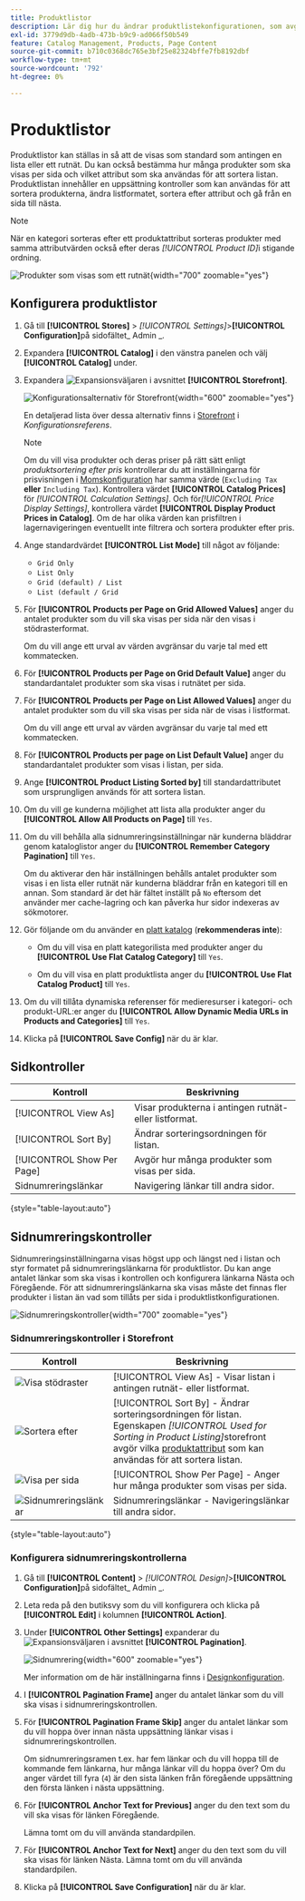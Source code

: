 ```yaml
---
title: Produktlistor
description: Lär dig hur du ändrar produktlistekonfigurationen, som avgör hur många produkter som visas per sida och vilket attribut som används för att sortera listan.
exl-id: 3779d9db-4adb-473b-b9c9-ad066f50b549
feature: Catalog Management, Products, Page Content
source-git-commit: b710c0368dc765e3bf25e82324bffe7fb8192dbf
workflow-type: tm+mt
source-wordcount: '792'
ht-degree: 0%

---
```


# Produktlistor

Produktlistor kan ställas in så att de visas som standard som antingen en lista eller ett rutnät. Du kan också bestämma hur många produkter som ska visas per sida och vilket attribut som ska användas för att sortera listan. Produktlistan innehåller en uppsättning kontroller som kan användas för att sortera produkterna, ändra listformatet, sortera efter attribut och gå från en sida till nästa.

>[!NOTE]
>
>När en kategori sorteras efter ett produktattribut sorteras produkter med samma attributvärden också efter deras _[!UICONTROL Product ID]_&#x200B;i stigande ordning.

![Produkter som visas som ett rutnät](./assets/storefront-catalog-page.png){width="700" zoomable="yes"}

## Konfigurera produktlistor

1. Gå till **[!UICONTROL Stores]** > _[!UICONTROL Settings]_>**[!UICONTROL Configuration]**&#x200B;på sidofältet_ Admin _.

1. Expandera **[!UICONTROL Catalog]** i den vänstra panelen och välj **[!UICONTROL Catalog]** under.

1. Expandera ![Expansionsväljaren](../assets/icon-display-expand.png) i avsnittet **[!UICONTROL Storefront]**.

   ![Konfigurationsalternativ för Storefront](../configuration-reference/catalog/assets/catalog-storefront.png){width="600" zoomable="yes"}

   En detaljerad lista över dessa alternativ finns i [Storefront](../configuration-reference/catalog/catalog.md#storefront) i _Konfigurationsreferens_.

   >[!NOTE]
   >
   >Om du vill visa produkter och deras priser på rätt sätt enligt _produktsortering efter pris_ kontrollerar du att inställningarna för prisvisningen i [Momskonfiguration](../configuration-reference/sales/tax.md) har samma värde (`Excluding Tax` **eller** `Including Tax`). Kontrollera värdet **[!UICONTROL Catalog Prices]** för _[!UICONTROL Calculation Settings]_. Och för&#x200B;_[!UICONTROL Price Display Settings]_, kontrollera värdet **[!UICONTROL Display Product Prices in Catalog]**. Om de har olika värden kan prisfiltren i lagernavigeringen eventuellt inte filtrera och sortera produkter efter pris.

1. Ange standardvärdet **[!UICONTROL List Mode]** till något av följande:

   - `Grid Only`
   - `List Only`
   - `Grid (default) / List`
   - `List (default / Grid`

1. För **[!UICONTROL Products per Page on Grid Allowed Values]** anger du antalet produkter som du vill ska visas per sida när den visas i stödrasterformat.

   Om du vill ange ett urval av värden avgränsar du varje tal med ett kommatecken.

1. För **[!UICONTROL Products per Page on Grid Default Value]** anger du standardantalet produkter som ska visas i rutnätet per sida.

1. För **[!UICONTROL Products per Page on List Allowed Values]** anger du antalet produkter som du vill ska visas per sida när de visas i listformat.

   Om du vill ange ett urval av värden avgränsar du varje tal med ett kommatecken.

1. För **[!UICONTROL Products per page on List Default Value]** anger du standardantalet produkter som visas i listan, per sida.

1. Ange **[!UICONTROL Product Listing Sorted by]** till standardattributet som ursprungligen används för att sortera listan.

1. Om du vill ge kunderna möjlighet att lista alla produkter anger du **[!UICONTROL Allow All Products on Page]** till `Yes`.

1. Om du vill behålla alla sidnumreringsinställningar när kunderna bläddrar genom kataloglistor anger du **[!UICONTROL Remember Category Pagination]** till `Yes`.

   Om du aktiverar den här inställningen behålls antalet produkter som visas i en lista eller rutnät när kunderna bläddrar från en kategori till en annan. Som standard är det här fältet inställt på `No` eftersom det använder mer cache-lagring och kan påverka hur sidor indexeras av sökmotorer.

1. Gör följande om du använder en [platt katalog](catalog-flat.md) (**rekommenderas inte**):

   - Om du vill visa en platt kategorilista med produkter anger du **[!UICONTROL Use Flat Catalog Category]** till `Yes`.

   - Om du vill visa en platt produktlista anger du **[!UICONTROL Use Flat Catalog Product]** till `Yes`.

1. Om du vill tillåta dynamiska referenser för medieresurser i kategori- och produkt-URL:er anger du **[!UICONTROL Allow Dynamic Media URLs in Products and Categories]** till `Yes`.

1. Klicka på **[!UICONTROL Save Config]** när du är klar.

## Sidkontroller

| Kontroll | Beskrivning |
|--- |--- |
| [!UICONTROL View As] | Visar produkterna i antingen rutnät- eller listformat. |
| [!UICONTROL Sort By] | Ändrar sorteringsordningen för listan. |
| [!UICONTROL Show Per Page] | Avgör hur många produkter som visas per sida. |
| Sidnumreringslänkar | Navigering länkar till andra sidor. |

{style="table-layout:auto"}

## Sidnumreringskontroller

Sidnumreringsinställningarna visas högst upp och längst ned i listan och styr formatet på sidnumreringslänkarna för produktlistor. Du kan ange antalet länkar som ska visas i kontrollen och konfigurera länkarna Nästa och Föregående. För att sidnumreringslänkarna ska visas måste det finnas fler produkter i listan än vad som tillåts per sida i produktlistkonfigurationen.

![Sidnumreringskontroller](./assets/storefront-pagination-controls.png){width="700" zoomable="yes"}

### Sidnumreringskontroller i Storefront

| Kontroll | Beskrivning |
|--- |--- |
| ![Visa stödraster](./assets/controls-pagination-list-grid.png) | [!UICONTROL View As] - Visar listan i antingen rutnät- eller listformat. |
| ![Sortera efter](./assets/control-pagination-sort-by.png) | [!UICONTROL Sort By] - Ändrar sorteringsordningen för listan. Egenskapen _[!UICONTROL Used for Sorting in Product Listing]_&#x200B;storefront avgör vilka [produktattribut](../catalog/product-attributes.md) som kan användas för att sortera listan. |
| ![Visa per sida](./assets/control-pagination-show-per-page.png) | [!UICONTROL Show Per Page] - Anger hur många produkter som visas per sida. |
| ![Sidnumreringslänkar](./assets/control-pagination.png) | Sidnumreringslänkar - Navigeringslänkar till andra sidor. |

{style="table-layout:auto"}

### Konfigurera sidnumreringskontrollerna

1. Gå till **[!UICONTROL Content]** > _[!UICONTROL Design]_>**[!UICONTROL Configuration]**&#x200B;på sidofältet_ Admin _.

1. Leta reda på den butiksvy som du vill konfigurera och klicka på **[!UICONTROL Edit]** i kolumnen **[!UICONTROL Action]**.

1. Under **[!UICONTROL Other Settings]** expanderar du ![Expansionsväljaren](../assets/icon-display-expand.png) i avsnittet **[!UICONTROL Pagination]**.

   ![Sidnumrering](./assets/config-design-pagination.png){width="600" zoomable="yes"}

   Mer information om de här inställningarna finns i [Designkonfiguration](../content-design/configuration.md).

1. I **[!UICONTROL Pagination Frame]** anger du antalet länkar som du vill ska visas i sidnumreringskontrollen.

1. För **[!UICONTROL Pagination Frame Skip]** anger du antalet länkar som du vill hoppa över innan nästa uppsättning länkar visas i sidnumreringskontrollen.

   Om sidnumreringsramen t.ex. har fem länkar och du vill hoppa till de kommande fem länkarna, hur många länkar vill du hoppa över? Om du anger värdet till fyra (`4`) är den sista länken från föregående uppsättning den första länken i nästa uppsättning.

1. För **[!UICONTROL Anchor Text for Previous]** anger du den text som du vill ska visas för länken Föregående.

   Lämna tomt om du vill använda standardpilen.

1. För **[!UICONTROL Anchor Text for Next]** anger du den text som du vill ska visas för länken Nästa. Lämna tomt om du vill använda standardpilen.

1. Klicka på **[!UICONTROL Save Configuration]** när du är klar.
